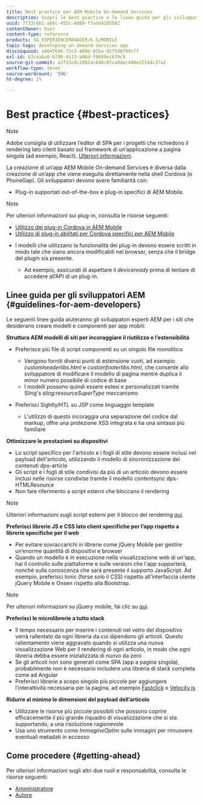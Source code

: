 ```yaml
---
title: Best practice per AEM Mobile On-demand Services
description: Scopri le best practice e le linee guida per gli sviluppatori AEM esperti per i siti che desiderano creare modelli e componenti per app mobili.
uuid: 7733c8b1-a88c-455c-8080-f7add4205b92
contentOwner: User
content-type: reference
products: SG_EXPERIENCEMANAGER/6.5/MOBILE
topic-tags: developing-on-demand-services-app
discoiquuid: a0647696-72c3-409b-85ba-9275d8f99cff
exl-id: 63ceaba6-b796-4c13-a86d-f0609ec679c9
source-git-commit: a2fd3c0c1892ac648c87ca0dec440e22144c37a2
workflow-type: tm+mt
source-wordcount: '596'
ht-degree: 1%

---
```


# Best practice {#best-practices}

>[!NOTE]
>
>Adobe consiglia di utilizzare l’editor di SPA per i progetti che richiedono il rendering lato client basato sul framework di un’applicazione a pagina singola (ad esempio, React). [Ulteriori informazioni](/help/sites-developing/spa-overview.md).

La creazione di un’app AEM Mobile On-demand Services è diversa dalla creazione di un’app che viene eseguita direttamente nella shell Cordova (o PhoneGap). Gli sviluppatori devono avere familiarità con:

* Plug-in supportati out-of-the-box e plug-in specifici di AEM Mobile.

>[!NOTE]
>
>Per ulteriori informazioni sui plug-in, consulta le risorse seguenti:
>
>* [Utilizzo dei plug-in Cordova in AEM Mobile](https://helpx.adobe.com/digital-publishing-solution/help/cordova-api.html)
>* [Utilizzo di plug-in abilitati per Cordova specifici per AEM Mobile](https://helpx.adobe.com/digital-publishing-solution/help/app-runtime-api.html)
>


* I modelli che utilizzano la funzionalità dei plug-in devono essere scritti in modo tale che siano ancora modificabili nel browser, senza che il bridge del plugin sia presente.

   * Ad esempio, assicurati di aspettare il *deviceready* prima di tentare di accedere all’API di un plug-in.

## Linee guida per gli sviluppatori AEM {#guidelines-for-aem-developers}

Le seguenti linee guida aiuteranno gli sviluppatori esperti AEM per i siti che desiderano creare modelli e componenti per app mobili:

**Struttura AEM modelli di siti per incoraggiare il riutilizzo e l’estensibilità**

* Preferisce più file di script componenti su un singolo file monolitico

   * Vengono forniti diversi punti di estensione vuoti, ad esempio *customheaderlibs.html* e *customfooterlibs.html*, che consente allo sviluppatore di modificare il modello di pagina mentre duplica il minor numero possibile di codice di base
   * I modelli possono quindi essere estesi e personalizzati tramite Sling&#39;s *sling:resourceSuperType* meccanismo

* Preferisci Sightly/HTL su JSP come linguaggio template

   * L&#39;utilizzo di questo incoraggia una separazione del codice dal markup, offre una protezione XSS integrata e ha una sintassi più familiare

**Ottimizzare le prestazioni su dispositivi**

* Lo script specifico per l&#39;articolo e i fogli di stile devono essere inclusi nel payload dell&#39;articolo, utilizzando il modello di sincronizzazione dei contenuti dps-article
* Gli script e i fogli di stile condivisi da più di un articolo devono essere inclusi nelle risorse condivise tramite il modello contentsync dps-HTMLResource
* Non fare riferimento a script esterni che bloccano il rendering

>[!NOTE]
>
>Ulteriori informazioni sugli script esterni per il blocco del rendering [qui](https://developers.google.com/speed/docs/insights/BlockingJS).

**Preferisci librerie JS e CSS lato client specifiche per l’app rispetto a librerie specifiche per il web**

* Per evitare sovraccarichi in librerie come jQuery Mobile per gestire un’enorme quantità di dispositivi e browser
* Quando un modello è in esecuzione nella visualizzazione web di un&#39;app, hai il controllo sulle piattaforme e sulle versioni che l&#39;app supporterà, nonché sulla conoscenza che sarà presente il supporto JavaScript. Ad esempio, preferisci Ionic (forse solo il CSS) rispetto all’interfaccia utente jQuery Mobile e Onsen rispetto alla Bootstrap.

>[!NOTE]
>
>Per ulteriori informazioni su jQuery mobile, fai clic su [qui](https://jquerymobile.com/browser-support/1.4/).

**Preferisci le microlibrerie a tutto stack**

* Il tempo necessario per inserire i contenuti nel vetro del dispositivo verrà rallentato da ogni libreria da cui dipendono gli articoli. Questo rallentamento viene aggravato quando si utilizza una nuova visualizzazione Web per il rendering di ogni articolo, in modo che ogni libreria debba essere inizializzata di nuovo da zero
* Se gli articoli non sono generati come SPA (app a pagina singola), probabilmente non è necessario includere una libreria di stack completa come ad Angular
* Preferisci librerie a scopo singolo più piccole per aggiungere l’interattività necessaria per la pagina, ad esempio [Fastclick](https://github.com/ftlabs/fastclick) o [Velocity.js](https://velocityjs.org)

**Ridurre al minimo le dimensioni del payload dell’articolo**

* Utilizzare le risorse più piccole possibili che possono coprire efficacemente il più grande riquadro di visualizzazione che si sta supportando, a una risoluzione ragionevole
* Usa uno strumento come *ImmagineOptim* sulle immagini per rimuovere eventuali metadati in eccesso

## Come procedere {#getting-ahead}

Per ulteriori informazioni sugli altri due ruoli e responsabilità, consulta le risorse seguenti:

* [Amministratore](/help/mobile/aem-mobile.md)
* [Autore](/help/mobile/aem-mobile-on-demand.md)
